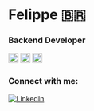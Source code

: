 # Felippe 🇧🇷

### Backend Developer 
<img src="https://img.shields.io/badge/PHP-555555?style=for-the-badge&logo=php&logoColor=white" height="20" /> <img src="https://img.shields.io/badge/Node.js-555555?style=for-the-badge&logo=node.js&logoColor=white" height="20" /> <img src="https://img.shields.io/badge/Golang-555555?style=for-the-badge&logo=go&logoColor=white" height="20" />

### Connect with me:

[![LinkedIn](https://img.shields.io/badge/LinkedIn-555555?style=for-the-badge&logo=linkedin&logoColor=white)](https://www.linkedin.com/in/felippe-gaede/)
